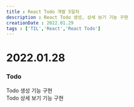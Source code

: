 ```yaml
---
title : React Todo 개발 5일차
description : React Todo 생성, 상세 보기 기능 구현
creationDate : 2022.01.29
tags : ['TIL','React','React Todo']
---
```



# 2022.01.28


### Todo 
Todo 생성 기능 구현        
Todo 상세 보기 기능 구현  

